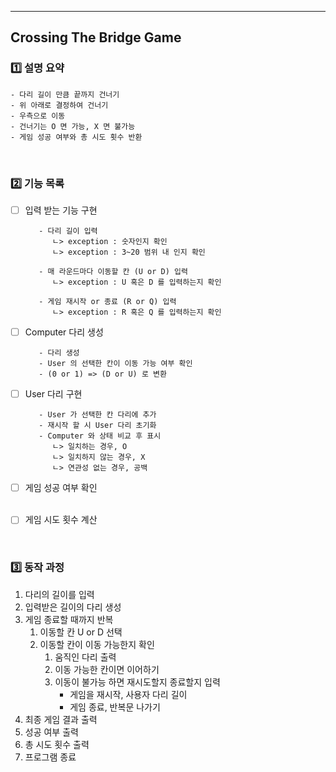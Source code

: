 ---

## Crossing The Bridge Game


### 1️⃣ 설명 요약

    - 다리 길이 만큼 끝까지 건너기
    - 위 아래로 결정하여 건너기
    - 우측으로 이동
    - 건너기는 O 면 가능, X 면 불가능
    - 게임 성공 여부와 총 시도 횟수 반환

<br/>

### 2️⃣ 기능 목록

- [ ] 입력 받는 기능 구현

         - 다리 길이 입력
            ㄴ> exception : 숫자인지 확인
            ㄴ> exception : 3~20 범위 내 인지 확인

         - 매 라운드마다 이동할 칸 (U or D) 입력
            ㄴ> exception : U 혹은 D 를 입력하는지 확인

         - 게임 재시작 or 종료 (R or Q) 입력
            ㄴ> exception : R 혹은 Q 를 입력하는지 확인

- [ ] Computer 다리 생성

         - 다리 생성
         - User 의 선택한 칸이 이동 가능 여부 확인
         - (0 or 1) => (D or U) 로 변환

- [ ] User 다리 구현

         - User 가 선택한 칸 다리에 추가
         - 재시작 할 시 User 다리 초기화
         - Computer 와 상태 비교 후 표시 
            ㄴ> 일치하는 경우, O 
            ㄴ> 일치하지 않는 경우, X
            ㄴ> 연관성 없는 경우, 공백 

- [ ] 게임 성공 여부 확인
  <br/><br/>

- [ ] 게임 시도 횟수 계산

<br/>

### 3️⃣ 동작 과정
1. 다리의 길이를 입력
2. 입력받은 길이의 다리 생성
3. 게임 종료할 때까지 반복
    1. 이동할 칸 U or D 선택
    2. 이동할 칸이 이동 가능한지 확인
        1. 움직인 다리 출력
        2. 이동 가능한 칸이면 이어하기
        3. 이동이 불가능 하면 재시도할지 종료할지 입력
            -  게임을 재시작, 사용자 다리 길이
            -  게임 종료, 반복문 나가기
4. 최종 게임 결과 출력
5. 성공 여부 출력
6. 총 시도 횟수 출력
7. 프로그램 종료

